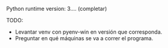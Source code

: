 Python runtime version: 3.... (completar)

TODO:
- Levantar venv con pyenv-win en versión que corresponda.
- Preguntar en qué máquinas se va a correr el programa.
